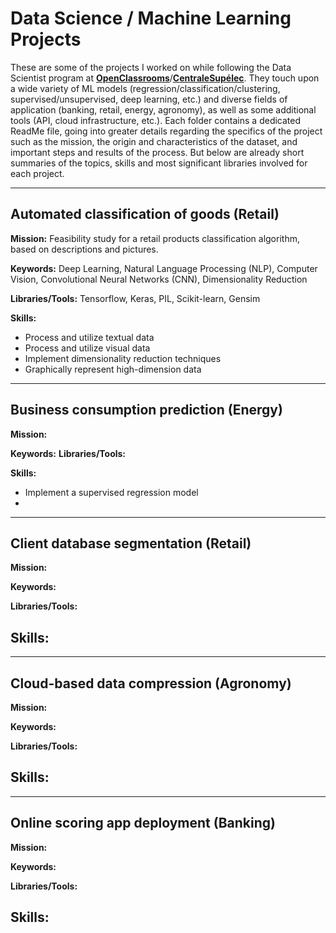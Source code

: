 # Data Science / Machine Learning Projects

These are some of the projects I worked on while following the Data Scientist program at [**OpenClassrooms**](https://openclassrooms.com/en/paths/164-data-scientist)/[**CentraleSupélec**](https://www.centralesupelec.fr/en).
They touch upon a wide variety of ML models (regression/classification/clustering, supervised/unsupervised, deep learning, etc.) and diverse fields of application (banking, retail, energy, agronomy), as well as some additional tools (API, cloud infrastructure, etc.).
Each folder contains a dedicated ReadMe file, going into greater details regarding the specifics of the project such as the mission, the origin and characteristics of the dataset, and important steps and results of the process. But below are already short summaries of the topics, skills and most significant libraries involved for each project.

---

## Automated classification of goods (Retail)

**Mission:** Feasibility study for a retail products classification algorithm, based on descriptions and pictures.

**Keywords:** Deep Learning, Natural Language Processing (NLP), Computer Vision, Convolutional Neural Networks (CNN), Dimensionality Reduction

**Libraries/Tools:** Tensorflow, Keras, PIL, Scikit-learn, Gensim

**Skills:**
- Process and utilize textual data
- Process and utilize visual data
- Implement dimensionality reduction techniques
- Graphically represent high-dimension data

---

## Business consumption prediction (Energy)

**Mission:** 

**Keywords:** 
**Libraries/Tools:** 

**Skills:**
- Implement a supervised regression model
- 

---

## Client database segmentation (Retail)

**Mission:** 

**Keywords:** 

**Libraries/Tools:**

**Skills:**
- 

---

## Cloud-based data compression (Agronomy)

**Mission:** 

**Keywords:** 

**Libraries/Tools:**

**Skills:**
- 

---

## Online scoring app deployment (Banking)

**Mission:** 

**Keywords:** 

**Libraries/Tools:**

**Skills:**
- 